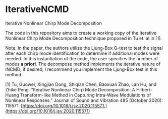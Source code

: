 # IterativeNCMD
Iterative Nonlinear Chirp Mode Decomposition

The code in this repository aims to create a working copy of the Iterative Nonlinear Chirp Mode Decomposition technique proposed in Tu et. al in [1].

Note: In the paper, the authors utilize the Ljung-Box Q-test to test the signal after each chirp mode identification to determine if additional modes were needed. In this instantiation of the code, the user specifies the number of modes **a priori**. The decompose method implements the iterative nature of INCMD; if desired, I recommend you implement the Ljung-Box test in this method.

[1] Tu, Guowei, Xingjian Dong, Shiqian Chen, Baoxuan Zhao, Lan Hu, and Zhike Peng. “Iterative Nonlinear Chirp Mode Decomposition: A Hilbert-Huang Transform-like Method in Capturing Intra-Wave Modulations of Nonlinear Responses.” Journal of Sound and Vibration 485 (October 2020): 115571. [https://doi.org/10.1016/j.jsv.2020.115571.](https://doi.org/10.1016/j.jsv.2020.115571)
